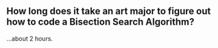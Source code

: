 ## How long does it take an art major to figure out how to code a Bisection Search Algorithm?

...about 2 hours. 